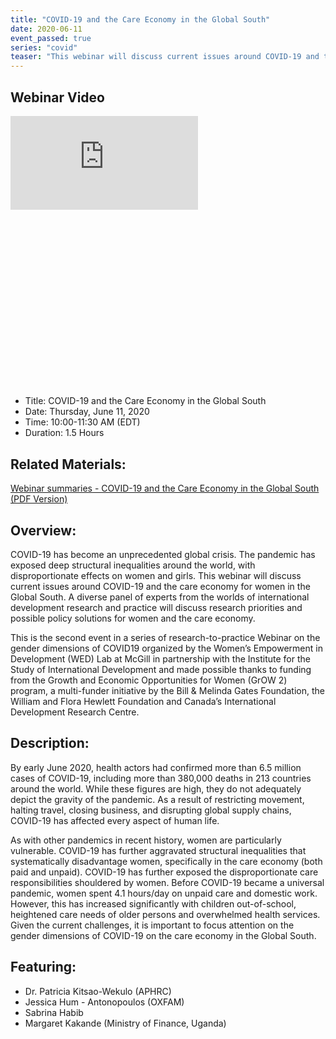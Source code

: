 ```yaml
---
title: "COVID-19 and the Care Economy in the Global South"
date: 2020-06-11
event_passed: true
series: "covid"
teaser: "This webinar will discuss current issues around COVID-19 and the care economy for women in the Global South."
---
```


<div class="flex flex-col justify-center w-full rounded-lg shadow-xs md:shadow-md my-8 p-4 border border-solid border-gray-200 bg-white">

  <div class="w-full mx-auto">
    <div class="relative aspect-16x9" style="padding-bottom: 56.25%;">
      <h2 class="sr-only">Webinar Video</h2>
      <iframe class="absolute pin w-full h-full" src="https://www.youtube.com/embed/3sbO4Ylx8-4" frameborder="0" allow="autoplay; encrypted-media" allowfullscreen></iframe>
    </div>
  </div>
  <!--
  <h2 class="text-gray-800 text-lg font-bold mt-1 mb-0">Register for the seminar</h2>
  -->
  <ul class="mt-10">
    <li>Title: COVID-19 and the Care Economy in the Global South</li>
    <li>Date: Thursday, June 11, 2020</li>
    <li>Time: 10:00-11:30 AM (EDT)</li>
    <li>Duration: 1.5 Hours</li>
  </ul>
  <!--
  <div class="flex flex-row-reverse">
    <a class="text-white bg-dark-turquoise rounded-lg p-2 font-bold hover:no-underline hover:bg-light-turquoise" href="https://us02web.zoom.us/webinar/register/WN_Dl1TK6E9RkaSimkHGFToTQ" rel="external">Join online</a>
  </div>
  -->
</div>

## Related Materials:

[Webinar summaries - COVID-19 and the Care Economy in the Global South (PDF Version)](/resources/seminars/care-economy-global-south-summary.pdf)

## Overview:

COVID-19 has become an unprecedented global crisis. The pandemic has exposed deep structural inequalities around the world, with disproportionate effects on women and girls. This webinar will discuss current issues around COVID-19 and the care economy for women in the Global South. A diverse panel of experts from the worlds of international development research and practice will discuss research priorities and possible policy solutions for women and the care economy.

This is the second event in a series of research-to-practice Webinar on the gender dimensions of COVID19 organized by the Women’s Empowerment in Development (WED) Lab at McGill in partnership with the Institute for the Study of International Development and made possible thanks to funding from the Growth and Economic Opportunities for Women (GrOW 2) program, a multi-funder initiative by the Bill & Melinda Gates Foundation, the William and Flora Hewlett Foundation and Canada’s International Development Research Centre.

## Description:

By early June 2020, health actors had confirmed more than 6.5 million cases of COVID-19, including more than 380,000 deaths in 213 countries around the world. While these figures are high, they do not adequately depict the gravity of the pandemic. As a result of restricting movement, halting travel, closing business, and disrupting global supply chains, COVID-19 has affected every aspect of human life.

As with other pandemics in recent history, women are particularly vulnerable. COVID-19 has further aggravated structural inequalities that systematically disadvantage women, specifically in the care economy (both paid and unpaid). COVID-19 has further exposed the disproportionate care responsibilities shouldered by women. Before COVID-19 became a universal pandemic, women spent 4.1 hours/day on unpaid care and domestic work. However, this has increased significantly with children out-of-school, heightened care needs of older persons and overwhelmed health services. Given the current challenges, it is important to focus attention on the gender dimensions of COVID-19 on the care economy in the Global South.

## Featuring: 

* Dr. Patricia Kitsao-Wekulo (APHRC)
* Jessica Hum - Antonopoulos (OXFAM)
* Sabrina Habib
* Margaret Kakande (Ministry of Finance, Uganda)
